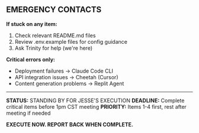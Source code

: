 ## EMERGENCY CONTACTS

**If stuck on any item:**

1. Check relevant README.md files
2. Review .env.example files for config guidance
3. Ask Trinity for help (we're here)

**Critical errors only:**

- Deployment failures → Claude Code CLI
- API integration issues → Cheetah (Cursor)
- Content generation problems → Replit Agent

---

**STATUS:** STANDING BY FOR JESSE'S EXECUTION
**DEADLINE:** Complete critical items before 1pm CST meeting
**PRIORITY:** Items 1-4 first, rest after meeting if needed

**EXECUTE NOW. REPORT BACK WHEN COMPLETE.**

